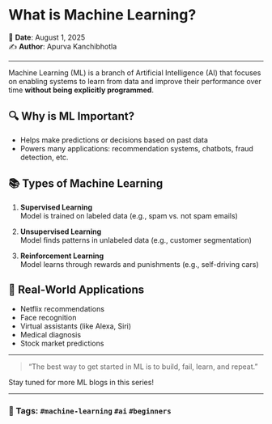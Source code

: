 # What is Machine Learning?

📅 **Date**: August 1, 2025  
✍️ **Author**: Apurva Kanchibhotla

---

Machine Learning (ML) is a branch of Artificial Intelligence (AI) that focuses on enabling systems to learn from data and improve their performance over time **without being explicitly programmed**.

## 🔍 Why is ML Important?

- Helps make predictions or decisions based on past data
- Powers many applications: recommendation systems, chatbots, fraud detection, etc.

## 📚 Types of Machine Learning

1. **Supervised Learning**  
   Model is trained on labeled data (e.g., spam vs. not spam emails)

2. **Unsupervised Learning**  
   Model finds patterns in unlabeled data (e.g., customer segmentation)

3. **Reinforcement Learning**  
   Model learns through rewards and punishments (e.g., self-driving cars)

## 🧠 Real-World Applications

- Netflix recommendations
- Face recognition
- Virtual assistants (like Alexa, Siri)
- Medical diagnosis
- Stock market predictions

---

> “The best way to get started in ML is to build, fail, learn, and repeat.”

Stay tuned for more ML blogs in this series!

---

### 🔗 Tags: `#machine-learning` `#ai` `#beginners`
